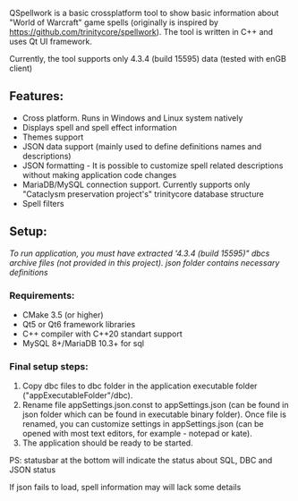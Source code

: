 QSpellwork is a basic crossplatform tool to show basic information about "World of Warcraft" game spells (originally is inspired by https://github.com/trinitycore/spellwork).
The tool is written in C++ and uses Qt UI framework.

Currently, the tool supports only 4.3.4 (build 15595) data (tested with enGB client)

## Features:
* Cross platform. Runs in Windows and Linux system natively
* Displays spell and spell effect information
* Themes support
* JSON data support (mainly used to define definitions names and descriptions)
* JSON formatting - It is possible to customize spell related descriptions without making application code changes
* MariaDB/MySQL connection support. Currently supports only "Cataclysm preservation project's" trinitycore database structure
* Spell filters

## Setup:
*To run application, you must have extracted '4.3.4 (build 15595)" dbcs archive files (not provided in this project).*
*json folder contains necessary definitions*

### Requirements:
* CMake 3.5 (or higher)
* Qt5 or Qt6 framework libraries
* C++ compiler with C++20 standart support
* MySQL 8+/MariaDB 10.3+ for sql

### Final setup steps:
1. Copy dbc files to dbc folder in the application executable folder ("appExecutableFolder"/dbc).
2. Rename file appSettings.json.const to appSettings.json (can be found in json folder which can be found in executable binary folder).
    Once file is renamed, you can customize settings in appSettings.json (can be opened with most text editors, for example - notepad or kate).
2. The application should be ready to be started.

PS: statusbar at the bottom will indicate the status about SQL, DBC and JSON status

If json fails to load, spell information may will lack some details

